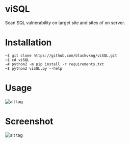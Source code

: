 # viSQL
Scan SQL vulnerability on target site and sites of on server.

# Installation

```
~$ git clone https://github.com/blackvkng/viSQL.git
~$ cd viSQL
~# python2 -m pip install -r requirements.txt
~$ python2 viSQL.py --help
```

# Usage

![alt tag](https://i.hizliresim.com/ZEW7kk.png)

# Screenshot

![alt tag](https://i.hizliresim.com/BAEDPD.png)